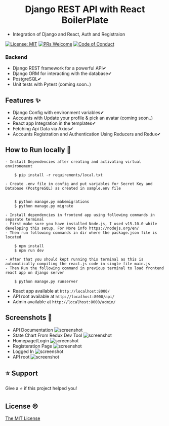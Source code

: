 <h1 align="center">Django REST API with React BoilerPlate</h1>

- Integration of Django and React, Auth and Registraion

[![License: MIT](https://img.shields.io/badge/License-MIT-blue.svg)](https://opensource.org/licenses/MIT)
[![PRs Welcome](https://img.shields.io/badge/PRs-welcome-brightgreen.svg?style=flat-square)](http://makeapullrequest.com)
[![Code of Conduct](https://img.shields.io/badge/code%20of-conduct-ff69b4.svg?style=flat-square)](https://github.com/faisalnazik/Django-REST-Framework-React-BoilerPlate/blob/master/CODE_OF_CONDUCT.md)

### Backend

- Django REST framework for a powerful API✔
- Django ORM for interacting with the database✔
- PostgreSQL✔
- Unit tests with Pytest (coming soon..)

## Features ✨

- Django Config with environment variables✔
- Accounts with Update your profile & pick an avatar (coming soon..)
- React app Integration in the templates✔
- Fetching Api Data via Axios✔
- Accounts Registration and Authentication Using Reducers and Redux✔

## How to Run locally 🚀

    - Install Dependencies after creating and activating virtual environement

        $ pip install -r requirements/local.txt

    - Create .env file in config and put variables for Secret Key and Database (PostgreSQL) as created in sample.env file


        $ python manage.py makemigrations
        $ python manage.py migrate

    - Install dependencies in frontend app using following commands in separate terminal
    - First make sure you have installed Node.js, I used v15.10.0 while developing this setup. For More info https://nodejs.org/en/
    - Then run following commands in dir where the package.json file is located

        $ npm install
        $ npm run dev

    - After that you should kept running this terminal as this is automatically compiling the react.js code in single file main.js
    - Then Run the following command in previous terminal to load frontend react app on django server

        $ python manage.py runserver

- React app available at `http://localhost:8000/`
- API root available at `http://localhost:8000/api/`
- Admin available at `http://localhost:8000/admin/`

## Screenshots 📸

- API Documentation
  ![screenshot](https://github.com/faisalnazik/Django-REST-Framework-React-BoilerPlate/blob/master/REST-API-DOCS.png)
- State Chart From Redux Dev Tool
  ![screenshot](https://github.com/faisalnazik/Django-REST-Framework-React-BoilerPlate/blob/master/StateChartReduxDev-tool.png)
- Homepage/Login
  ![screenshot](https://github.com/faisalnazik/Django-REST-Framework-React-BoilerPlate/blob/master/HomePage.png)
- Registeration Page
  ![screenshot](https://github.com/faisalnazik/Django-REST-Framework-React-BoilerPlate/blob/master/Register.png)
- Logged In
  ![screenshot](https://github.com/faisalnazik/Django-REST-Framework-React-BoilerPlate/blob/master/Logged-In.png)
- API root
  ![screenshot](https://github.com/faisalnazik/Django-REST-Framework-React-BoilerPlate/blob/master/API-Root.png)

## ⭐️ Support

Give a ⭐️ if this project helped you!

## License ©

[The MIT License](LICENSE)
